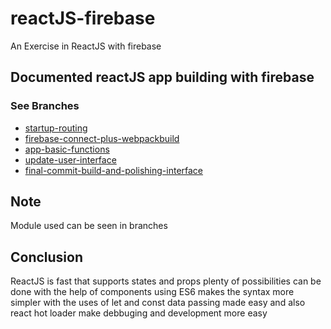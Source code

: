 # reactJS-firebase
An Exercise in ReactJS with firebase 

## Documented reactJS app building with firebase
### See Branches
* [startup-routing](https://github.com/oplengs001/reactJS-firebase/tree/startup-routing)
* [firebase-connect-plus-webpackbuild](https://github.com/oplengs001/reactJS-firebase/tree/firebase-connect-plus-webpackbuild)
* [app-basic-functions](https://github.com/oplengs001/reactJS-firebase/tree/app-basic-functions)
* [update-user-interface](https://github.com/oplengs001/reactJS-firebase/tree/update-user-interface)
* [final-commit-build-and-polishing-interface](https://github.com/oplengs001/reactJS-firebase/tree/final-commit-build-and-polishing-interface)

## Note
Module used can be seen in branches

## Conclusion
ReactJS is fast that supports states and props plenty of possibilities can be done with the help of components using ES6 makes the syntax more simpler with the uses of let and const data passing made easy and also react hot loader make debbuging and development more easy
